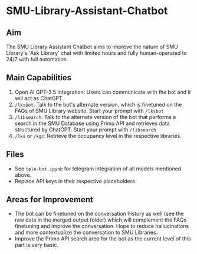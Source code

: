 # SMU-Library-Assistant-Chatbot

## Aim
The SMU Library Assistant Chatbot aims to improve the nature of SMU Library's 'Ask Library' chat with limited hours and fully human-operated to 24/7 with full automation.

## Main Capabilities
1. Open AI GPT-3.5 Integration: Users can communicate with the bot and it will act as ChatGPT.
2. `/lksbot`: Talk to the bot's alternate version, which is finetuned on the FAQs of SMU Library website. Start your prompt with `/lksbot`
3. `/libsearch`: Talk to the alternate version of the bot that performs a search in the SMU Database using Primo API and retrieves data structured by ChatGPT. Start your prompt with `/libsearch`
4. `/lks` or `/kgc`: Retrieve the occupancy level in the respective libraries.


## Files
- See `tele-bot.ipynb` for telegram integration of all models mentioned above.
- Replace API keys in their respective placeholders.


## Areas for Improvement
- The bot can be finetuned on the conversation history as well (see the raw data in the merged output folder) which will complement the FAQs finetuning and improve the conversation. Hope to reduce hallucinations and more contextualize the conversation to SMU Libraries.
- Improve the Primo API search area for the bot as the current level of this part is very basic.
